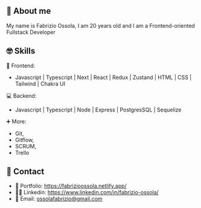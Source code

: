 ## 🙋 About me

My name is Fabrizio Ossola, I am 20 years old and I am a Frontend-oriented Fullstack Developer

## 🤓 Skills 

👀 Frontend:
* Javascript | Typescript | Next | React | Redux | Zustand | HTML | CSS | Tailwind | Chakra UI

💻 Backend:
* Javascript | Typescript | Node | Express | PostgresSQL | Sequelize

➕ More:
* Git,
* Gitflow,
* SCRUM,
* Trello

## 📩 Contact 

* 💼 Portfolio: https://fabrizioossola.netlify.app/
* 👨‍💻 Linkedin: https://www.linkedin.com/in/fabrizio-ossola/
* 📧 Email: ossolafabrizio@gmail.com

<!--
**Fabrizio35/Fabrizio35** is a ✨ _special_ ✨ repository because its `README.md` (this file) appears on your GitHub profile.

Here are some ideas to get you started:

- 🔭 I’m currently working on ...
- 🌱 I’m currently learning ...
- 👯 I’m looking to collaborate on ...
- 🤔 I’m looking for help with ...
- 💬 Ask me about ...
- 📫 How to reach me: ...
- 😄 Pronouns: ...
- ⚡ Fun fact: ...
-->
